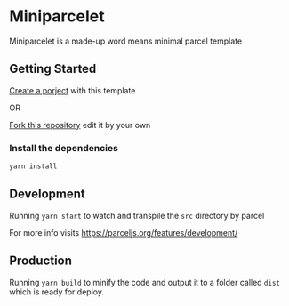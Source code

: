 # Miniparcelet

Miniparcelet is a made-up word means minimal parcel template

## Getting Started

[Create a porject](https://github.com/hoyangtsai/miniparcelet/generate) with this template

OR

[Fork this repository](https://github.com/hoyangtsai/miniparcelet/fork) edit it by your own

### Install the dependencies

```sh
yarn install
```

## Development

Running `yarn start` to watch and transpile the `src` directory by parcel

For more info visits <https://parceljs.org/features/development/>

## Production

Running `yarn build` to minify the code and output it to a folder called `dist` which is ready for deploy.

